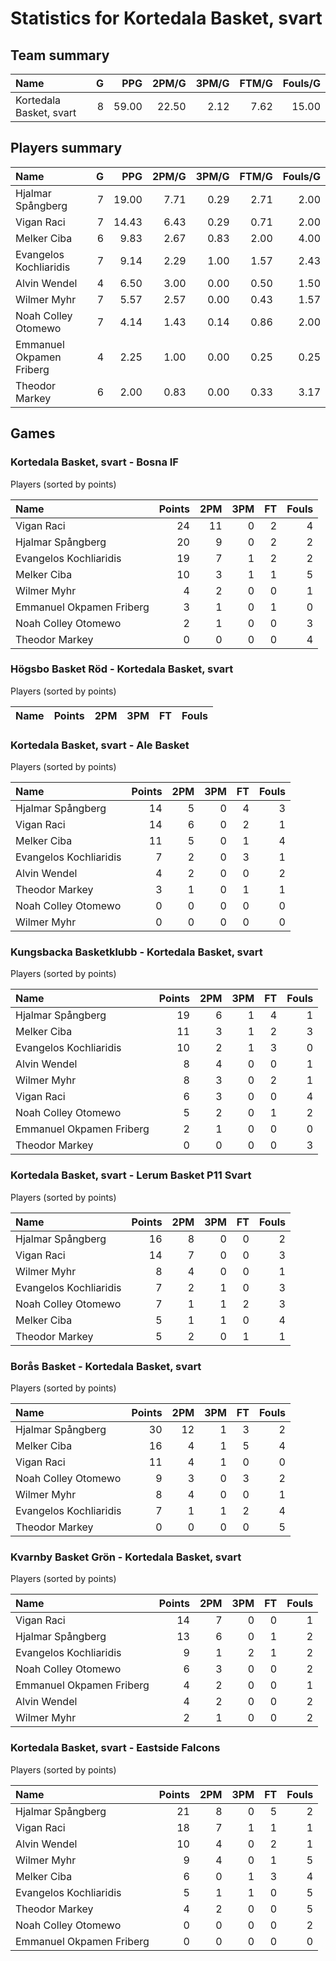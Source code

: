 # Statistics for Kortedala Basket, svart

## Team summary

| Name | G | PPG | 2PM/G | 3PM/G | FTM/G | Fouls/G |
|:-----|--:|----:|------:|------:|------:|--------:|
| Kortedala Basket, svart | 8 | 59.00 | 22.50 | 2.12 | 7.62 | 15.00 |

## Players summary

| Name | G | PPG | 2PM/G | 3PM/G | FTM/G | Fouls/G |
|:-----|--:|----:|------:|------:|------:|--------:|
| Hjalmar Spångberg | 7 | 19.00 | 7.71 | 0.29 | 2.71 | 2.00 |
| Vigan Raci | 7 | 14.43 | 6.43 | 0.29 | 0.71 | 2.00 |
| Melker Ciba | 6 | 9.83 | 2.67 | 0.83 | 2.00 | 4.00 |
| Evangelos Kochliaridis | 7 | 9.14 | 2.29 | 1.00 | 1.57 | 2.43 |
| Alvin Wendel | 4 | 6.50 | 3.00 | 0.00 | 0.50 | 1.50 |
| Wilmer Myhr | 7 | 5.57 | 2.57 | 0.00 | 0.43 | 1.57 |
| Noah Colley Otomewo | 7 | 4.14 | 1.43 | 0.14 | 0.86 | 2.00 |
| Emmanuel Okpamen Friberg | 4 | 2.25 | 1.00 | 0.00 | 0.25 | 0.25 |
| Theodor Markey | 6 | 2.00 | 0.83 | 0.00 | 0.33 | 3.17 |

## Games

### Kortedala Basket, svart - Bosna IF

Players (sorted by points)

| Name | Points | 2PM | 3PM | FT | Fouls |
|:-----|-------:|----:|----:|---:|------:|
| Vigan Raci | 24 | 11 |  0 |  2 |  4 |
| Hjalmar Spångberg | 20 |  9 |  0 |  2 |  2 |
| Evangelos Kochliaridis | 19 |  7 |  1 |  2 |  2 |
| Melker Ciba | 10 |  3 |  1 |  1 |  5 |
| Wilmer Myhr |  4 |  2 |  0 |  0 |  1 |
| Emmanuel Okpamen Friberg |  3 |  1 |  0 |  1 |  0 |
| Noah Colley Otomewo |  2 |  1 |  0 |  0 |  3 |
| Theodor Markey |  0 |  0 |  0 |  0 |  4 |

### Högsbo Basket Röd - Kortedala Basket, svart

Players (sorted by points)

| Name | Points | 2PM | 3PM | FT | Fouls |
|:-----|-------:|----:|----:|---:|------:|

### Kortedala Basket, svart - Ale Basket

Players (sorted by points)

| Name | Points | 2PM | 3PM | FT | Fouls |
|:-----|-------:|----:|----:|---:|------:|
| Hjalmar Spångberg | 14 |  5 |  0 |  4 |  3 |
| Vigan Raci | 14 |  6 |  0 |  2 |  1 |
| Melker Ciba | 11 |  5 |  0 |  1 |  4 |
| Evangelos Kochliaridis |  7 |  2 |  0 |  3 |  1 |
| Alvin Wendel |  4 |  2 |  0 |  0 |  2 |
| Theodor Markey |  3 |  1 |  0 |  1 |  1 |
| Noah Colley Otomewo |  0 |  0 |  0 |  0 |  0 |
| Wilmer Myhr |  0 |  0 |  0 |  0 |  0 |

### Kungsbacka Basketklubb - Kortedala Basket, svart

Players (sorted by points)

| Name | Points | 2PM | 3PM | FT | Fouls |
|:-----|-------:|----:|----:|---:|------:|
| Hjalmar Spångberg | 19 |  6 |  1 |  4 |  1 |
| Melker Ciba | 11 |  3 |  1 |  2 |  3 |
| Evangelos Kochliaridis | 10 |  2 |  1 |  3 |  0 |
| Alvin Wendel |  8 |  4 |  0 |  0 |  1 |
| Wilmer Myhr |  8 |  3 |  0 |  2 |  1 |
| Vigan Raci |  6 |  3 |  0 |  0 |  4 |
| Noah Colley Otomewo |  5 |  2 |  0 |  1 |  2 |
| Emmanuel Okpamen Friberg |  2 |  1 |  0 |  0 |  0 |
| Theodor Markey |  0 |  0 |  0 |  0 |  3 |

### Kortedala Basket, svart - Lerum Basket P11 Svart

Players (sorted by points)

| Name | Points | 2PM | 3PM | FT | Fouls |
|:-----|-------:|----:|----:|---:|------:|
| Hjalmar Spångberg | 16 |  8 |  0 |  0 |  2 |
| Vigan Raci | 14 |  7 |  0 |  0 |  3 |
| Wilmer Myhr |  8 |  4 |  0 |  0 |  1 |
| Evangelos Kochliaridis |  7 |  2 |  1 |  0 |  3 |
| Noah Colley Otomewo |  7 |  1 |  1 |  2 |  3 |
| Melker Ciba |  5 |  1 |  1 |  0 |  4 |
| Theodor Markey |  5 |  2 |  0 |  1 |  1 |

### Borås Basket - Kortedala Basket, svart

Players (sorted by points)

| Name | Points | 2PM | 3PM | FT | Fouls |
|:-----|-------:|----:|----:|---:|------:|
| Hjalmar Spångberg | 30 | 12 |  1 |  3 |  2 |
| Melker Ciba | 16 |  4 |  1 |  5 |  4 |
| Vigan Raci | 11 |  4 |  1 |  0 |  0 |
| Noah Colley Otomewo |  9 |  3 |  0 |  3 |  2 |
| Wilmer Myhr |  8 |  4 |  0 |  0 |  1 |
| Evangelos Kochliaridis |  7 |  1 |  1 |  2 |  4 |
| Theodor Markey |  0 |  0 |  0 |  0 |  5 |

### Kvarnby Basket Grön - Kortedala Basket, svart

Players (sorted by points)

| Name | Points | 2PM | 3PM | FT | Fouls |
|:-----|-------:|----:|----:|---:|------:|
| Vigan Raci | 14 |  7 |  0 |  0 |  1 |
| Hjalmar Spångberg | 13 |  6 |  0 |  1 |  2 |
| Evangelos Kochliaridis |  9 |  1 |  2 |  1 |  2 |
| Noah Colley Otomewo |  6 |  3 |  0 |  0 |  2 |
| Emmanuel Okpamen Friberg |  4 |  2 |  0 |  0 |  1 |
| Alvin Wendel |  4 |  2 |  0 |  0 |  2 |
| Wilmer Myhr |  2 |  1 |  0 |  0 |  2 |

### Kortedala Basket, svart - Eastside Falcons

Players (sorted by points)

| Name | Points | 2PM | 3PM | FT | Fouls |
|:-----|-------:|----:|----:|---:|------:|
| Hjalmar Spångberg | 21 |  8 |  0 |  5 |  2 |
| Vigan Raci | 18 |  7 |  1 |  1 |  1 |
| Alvin Wendel | 10 |  4 |  0 |  2 |  1 |
| Wilmer Myhr |  9 |  4 |  0 |  1 |  5 |
| Melker Ciba |  6 |  0 |  1 |  3 |  4 |
| Evangelos Kochliaridis |  5 |  1 |  1 |  0 |  5 |
| Theodor Markey |  4 |  2 |  0 |  0 |  5 |
| Noah Colley Otomewo |  0 |  0 |  0 |  0 |  2 |
| Emmanuel Okpamen Friberg |  0 |  0 |  0 |  0 |  0 |

